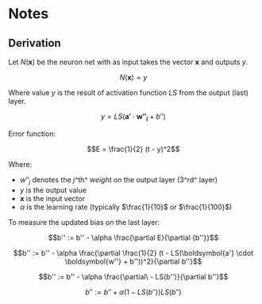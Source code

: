 # Notes

## Derivation

Let $N(\boldsymbol{x})$ be the neuron net with as input takes the vector $\boldsymbol{x}$ and outputs $y$.

$$N(\boldsymbol{x}) = y$$

Where value $y$ is the result of activation function $LS$ from the output (last) layer.

$$y = LS(\boldsymbol{a'} \cdot \boldsymbol{{w''}_i} + b'')$$

Error function:

$$E = \frac{1}{2} (t - y)^2$$

Where:

- ${w''}_j$ denotes the $j$^th^ $weight$ on the output layer (3^rd^
    layer)
- $y$ is the output value
- $\boldsymbol{x}$ is the input vector
- $\alpha$ is the learning rate (typically $\frac{1}{10}$ or
    $\frac{1}{100}$)

To measure the updated bias on the last layer:

$$b'' := b'' - \alpha \frac{\partial E}{\partial {b''}}$$

$$b'' := b'' - \alpha \frac{\partial \frac{1}{2} (t - LS(\boldsymbol{a'} \cdot \boldsymbol{w''} + b''))^2}{\partial b''}$$

$$b'' := b'' - \alpha \frac{\partial\ - LS(b'')}{\partial b''}$$

$$b'' := b'' + \alpha {(1 - LS(b'')) LS (b'')}$$
